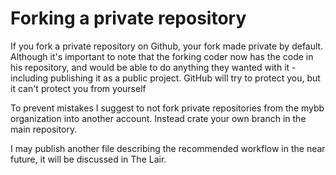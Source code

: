 Forking a private repository
============================

If you fork a private repository on Github, your fork made private by default. Although it's important to note that the forking coder now has the code in his repository, and would be able to do anything they wanted with it - including publishing it as a public project. GitHub will try to protect you, but it can't protect you from yourself

To prevent mistakes I suggest to not fork private repositories from the mybb organization into another account. Instead crate your own branch in the main repository.

I may publish another file describing the recommended workflow in the near future, it will be discussed in The Lair.

